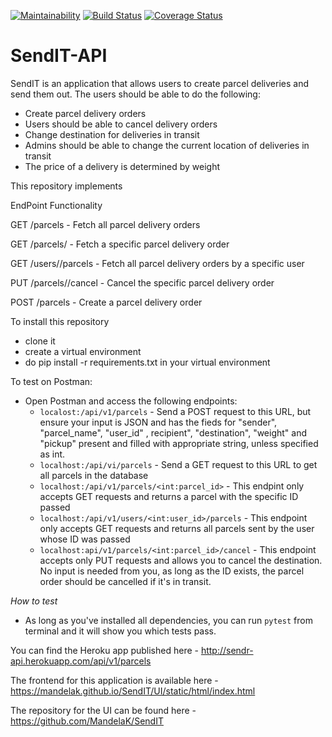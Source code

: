 [![Maintainability](https://api.codeclimate.com/v1/badges/ecb041fb48b8fa903f2e/maintainability)](https://codeclimate.com/github/MandelaK/SendIT-API/maintainability)  [![Build Status](https://travis-ci.com/MandelaK/SendIT-API.svg?branch=ch-set-up-heroku-161863096)](https://travis-ci.com/MandelaK/SendIT-API)  [![Coverage Status](https://coveralls.io/repos/github/MandelaK/SendIT-API/badge.svg?branch=ch-set-up-heroku-161863096)](https://coveralls.io/github/MandelaK/SendIT-API?branch=ch-set-up-heroku-161863096)

# SendIT-API


SendIT is an application that allows users to create parcel deliveries and send them out. The users should be able to do the following:
- Create parcel delivery orders
- Users should be able to cancel delivery orders
- Change destination for deliveries in transit
- Admins should be able to change the current location of deliveries in transit
- The price of a delivery is determined by weight


This repository implements 



EndPoint                          Functionality

GET /parcels     -                 Fetch all parcel delivery orders

GET /parcels/<parcelId>       -    Fetch a specific parcel delivery order
  
GET /users/<userId>/parcels    -   Fetch all parcel delivery orders by a specific user
  
PUT /parcels/<parcelId>/cancel  -  Cancel the specific parcel delivery order

POST /parcels      -               Create a parcel delivery order


To install this repository
- clone it 
- create a virtual environment 
- do pip install -r requirements.txt in your virtual environment

To test on Postman:
- Open Postman and access the following endpoints:
  - `localost:/api/v1/parcels` - Send a POST request to this URL, but ensure your input is JSON and has the fieds for "sender",         "parcel_name", "user_id" <int>, recipient", "destination", "weight" <int must be greater than zero> and "pickup" present and filled with appropriate string, unless specified as int.
  - `localhost:/api/vi/parcels` - Send a GET request to this URL to get all parcels in the database
  - `localhost:/api/v1/parcels/<int:parcel_id>` - This endpint only accepts GET requests and returns a parcel with the specific ID passed
  - `localhost:/api/v1/users/<int:user_id>/parcels` - This endpoint only accepts GET requests and returns all parcels sent by the user whose ID was passed
  - `localhost:api/v1/parcels/<int:parcel_id>/cancel` - This endpoint accepts only PUT requests and allows you to cancel the destination. No input is needed from you, as long as the ID exists, the parcel order should be cancelled if it's in transit.


*How to test*
- As long as you've installed all dependencies, you can run `pytest` from terminal and it will show you which tests pass.


You can find the Heroku app published here - http://sendr-api.herokuapp.com/api/v1/parcels

The frontend for this application is available here - https://mandelak.github.io/SendIT/UI/static/html/index.html



The repository for the UI can be found here - https://github.com/MandelaK/SendIT


